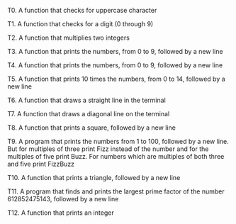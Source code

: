 T0. A function that checks for uppercase character

T1. A function that checks for a digit (0 through 9)

T2. A function that multiplies two integers

T3. A function that prints the numbers, from 0 to 9, followed by a new line

T4. A function that prints the numbers, from 0 to 9, followed by a new line

T5. A function that prints 10 times the numbers, from 0 to 14, followed by a new line

T6. A function that draws a straight line in the terminal

T7. A function that draws a diagonal line on the terminal

T8. A function that prints a square, followed by a new line

T9. A program that prints the numbers from 1 to 100, followed by a new line. But for multiples of three print Fizz instead of the number and for the multiples of five print Buzz. For numbers which are multiples of both three and five print FizzBuzz

T10. A function that prints a triangle, followed by a new line

T11. A program that finds and prints the largest prime factor of the number 612852475143, followed by a new line

T12. A function that prints an integer


